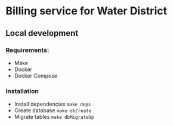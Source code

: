 # Billing service for Water District

## Local development

### Requirements:

- Make
- Docker
- Docker Compose

### Installation

- Install dependencies `make deps`
- Create database `make dbCreate`
- Migrate tables `make dbMigrateUp`
